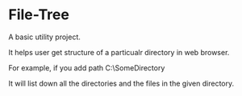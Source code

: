 # File-Tree


A basic utility project.

It helps user get structure of a particualr directory in web browser. 

For example, if you add path C:\\SomeDirectory

It will list down all the directories and the files in the given directory. 
